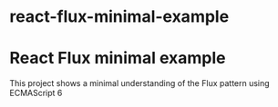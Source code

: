 # react-flux-minimal-example
# React Flux minimal example

This project shows a minimal understanding of the Flux pattern using ECMAScript 6
